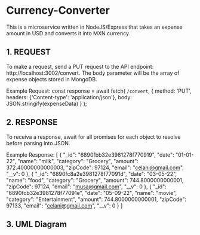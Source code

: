 # Currency-Converter
This is a microservice written in NodeJS/Express that takes an expense amount in USD and converts it into MXN currency. 

## 1. REQUEST
To make a request, send a PUT request to the API endpoint: http://localhost:3002/convert. 
The body parameter will be the array of expense objects stored in MongoDB. 

Example Request:
const response = await fetch(
                     `/convert`, {
                         method: 'PUT', 
                         headers: {'Content-type': 'application/json'}, 
                         body: JSON.stringify(expenseData)
                     }
                 );


## 2. RESPONSE
To receiva a response, await for all promises for each object to resolve before parsing into JSON. 

Example Response: 
[
  {
    "_id": "6890fbb32e3981278f770919",
    "date": "01-01-22",
    "name": "milk",
    "category": "Grocery",
    "amount": 372.40000000000003,
    "zipCode": 97124,
    "email": "celani@gmail.com",
    "__v": 0
  },
  {
    "_id": "6890fc8a2e3981278f77091d",
    "date": "03-05-22",
    "name": "food",
    "category": "Grocery",
    "amount": 744.8000000000001,
    "zipCode": 97124,
    "email": "musa@gmail.com",
    "__v": 0
  },
  {
    "_id": "6890fcb32e3981278f77091e",
    "date": "05-09-22",
    "name": "movie",
    "category": "Entertainment",
    "amount": 744.8000000000001,
    "zipCode": 97133,
    "email": "celani@gmail.com",
    "__v": 0
  }
]

## 3. UML Diagram 













